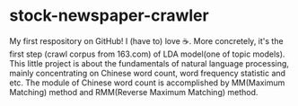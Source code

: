 stock-newspaper-crawler
=
My first respository on GitHub!
I (have to) love :coffee:. More concretely, it's the first step (crawl corpus from 163.com) of LDA model(one of topic models).
This little project is about the fundamentals of natural language processing, mainly concentrating on Chinese word count,
word frequency statistic and etc. The module of Chinese word count is accomplished by MM(Maximum Matching) method
and RMM(Reverse Maximum Matching) method.
